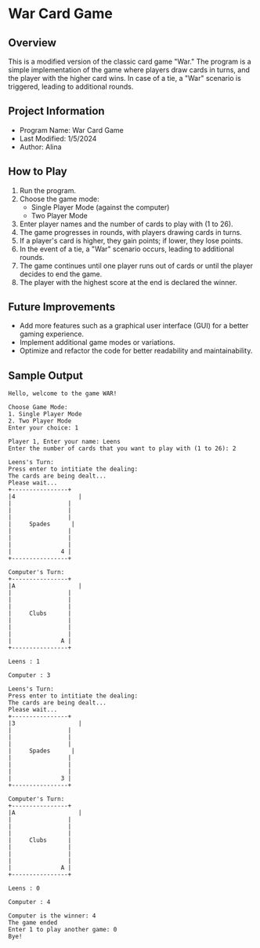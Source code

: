 # War Card Game

## **Overview** 
This is a modified version of the classic card game "War." The program is a simple implementation of the game where players draw cards in turns, and the player with the higher card wins. In case of a tie, a "War" scenario is triggered, leading to additional rounds.

## **Project Information** 
- Program Name: War Card Game
- Last Modified: 1/5/2024
- Author: Alina

## **How to Play**
1. Run the program.
2. Choose the game mode:
   - Single Player Mode (against the computer)
   - Two Player Mode
3. Enter player names and the number of cards to play with (1 to 26).
4. The game progresses in rounds, with players drawing cards in turns.
5. If a player's card is higher, they gain points; if lower, they lose points.
6. In the event of a tie, a "War" scenario occurs, leading to additional rounds.
7. The game continues until one player runs out of cards or until the player decides to end the game.
8. The player with the highest score at the end is declared the winner.
  
## **Future Improvements**
- Add more features such as a graphical user interface (GUI) for a better gaming experience.
- Implement additional game modes or variations.
- Optimize and refactor the code for better readability and maintainability.

## **Sample Output**
```
Hello, welcome to the game WAR!

Choose Game Mode:
1. Single Player Mode
2. Two Player Mode
Enter your choice: 1

Player 1, Enter your name: Leens
Enter the number of cards that you want to play with (1 to 26): 2

Leens's Turn: 
Press enter to intitiate the dealing:
The cards are being dealt...
Please wait...
+----------------+
|4  		        |
|                |
|                |
|                |
|     Spades	  |
|                |
|                |
|                |
|              4 |
+----------------+

Computer's Turn: 
+----------------+
|A  		        |
|                |
|                |
|                |
|     Clubs	     |
|                |
|                |
|                |
|              A |
+----------------+

Leens : 1

Computer : 3

Leens's Turn: 
Press enter to intitiate the dealing:
The cards are being dealt...
Please wait...
+----------------+
|3  		        |
|                |
|                |
|                |
|     Spades	  |
|                |
|                |
|                |
|              3 |
+----------------+

Computer's Turn: 
+----------------+
|A  		        |
|                |
|                |
|                |
|     Clubs	     |
|                |
|                |
|                |
|              A |
+----------------+

Leens : 0

Computer : 4

Computer is the winner: 4
The game ended
Enter 1 to play another game: 0
Bye!
```

